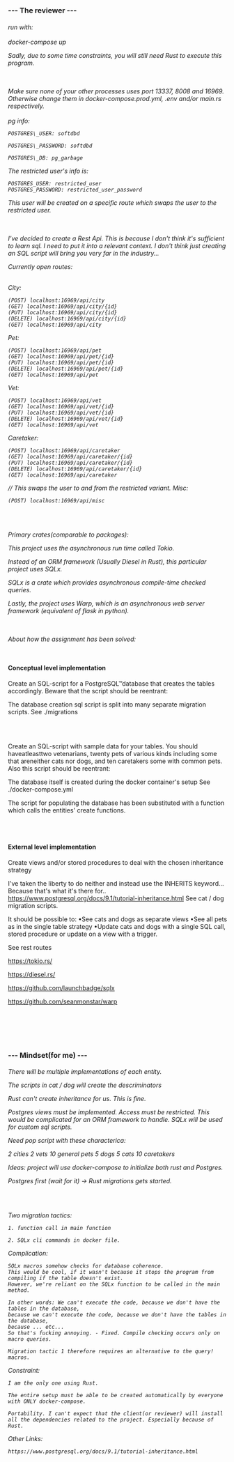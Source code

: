 
<h3>--- The reviewer ---</h3>

<h6>
run with: 
<br><br>
docker-compose up

Sadly, due to some time constraints, you will still need Rust to execute this program.



<br><br> 
Make sure none of your other processes uses port 13337, 8008 and 16969. Otherwise change them in docker-compose.prod.yml, .env and/or main.rs respectively.
<br><br>
pg info:

    POSTGRES\_USER: softdbd 

    POSTGRES\_PASSWORD: softdbd 

    POSTGRES\_DB: pg_garbage

The restricted user's info is:

    POSTGRES_USER: restricted_user
    POSTGRES_PASSWORD: restricted_user_password

This user will be created on a specific route which swaps the user to the restricted user.




<br><br>
I've decided to create a Rest Api. This is because I don't think it's sufficient to learn sql. I need to put it into a relevant context. I don't think just creating an SQL script will bring you very far in the industry...

Currently open routes:
<br><br>

City:

    (POST) localhost:16969/api/city
    (GET) localhost:16969/api/city/{id}
    (PUT) localhost:16969/api/city/{id}
    (DELETE) localhost:16969/api/city/{id}
    (GET) localhost:16969/api/city

Pet:

    (POST) localhost:16969/api/pet
    (GET) localhost:16969/api/pet/{id}
    (PUT) localhost:16969/api/pet/{id}
    (DELETE) localhost:16969/api/pet/{id}
    (GET) localhost:16969/api/pet

Vet:

    (POST) localhost:16969/api/vet
    (GET) localhost:16969/api/vet/{id}
    (PUT) localhost:16969/api/vet/{id}
    (DELETE) localhost:16969/api/vet/{id}
    (GET) localhost:16969/api/vet

Caretaker:

    (POST) localhost:16969/api/caretaker
    (GET) localhost:16969/api/caretaker/{id}
    (PUT) localhost:16969/api/caretaker/{id}
    (DELETE) localhost:16969/api/caretaker/{id}
    (GET) localhost:16969/api/caretaker

// This swaps the user to and from the restricted variant.
Misc:

    (POST) localhost:16969/api/misc    

<br><br>

Primary crates(comparable to packages):

This project uses the asynchronous run time called Tokio. 

Instead of an ORM framework (Usually Diesel in Rust), this particular project uses SQLx. 

SQLx is a crate which provides asynchronous compile-time checked queries. 

Lastly, the project uses Warp, which is an asynchronous web server framework (equivalent of flask in python).


<br><br>
About how the assignment has been solved:
<br><br>

<h4> Conceptual level implementation </h4>


Create an SQL-script for a PostgreSQL™database that creates the tables accordingly. Beware that the script should be reentrant:

The database creation sql script is split into many separate migration scripts.
See ./migrations

<br><br>

Create an SQL-script with sample data for your tables. You should haveatleasttwo vetenarians, twenty pets of various kinds including some that areneither cats nor dogs, and ten caretakers some with common pets. Also this script should be reentrant:

The database itself is created during the docker container's setup
See ./docker-compose.yml

The script for populating the database has been substituted with a function which calls the entities' create functions.

<br><br>

<h4> External level implementation </h4>

Create views and/or stored procedures to deal with the chosen inheritance strategy

I've taken the liberty to do neither and instead use the INHERITS keyword... Because that's what it's there for..
https://www.postgresql.org/docs/9.1/tutorial-inheritance.html
See cat / dog migration scripts.

It should be possible to:
•See cats and dogs as separate views
•See all pets as in the single table strategy
•Update cats and dogs with a single SQL call, stored procedure or update on a view with a trigger.

See rest routes












https://tokio.rs/ 

https://diesel.rs/ 

https://github.com/launchbadge/sqlx 

https://github.com/seanmonstar/warp

<br>
<br>
<br>
<br>



</h6>

<h3> --- Mindset(for me) --- </h3>


<h6>

There will be multiple implementations of each entity.

The scripts in cat / dog will create the descriminators

Rust can't create inheritance for us. This is fine.

Postgres views must be implemented. Access must be restricted. This would be complicated for an ORM framework to handle. SQLx will be used for custom sql scripts.

Need pop script with these characterica:

2 cities
2 vets
10 general pets
5 dogs
5 cats
10 caretakers



Ideas: project will use docker-compose to initialize both rust and Postgres.

Postgres first (wait for it) -\> Rust migrations gets started.

<br><br>

Two migration tactics: 

    1. function call in main function 
    
    2. SQLx cli commands in docker file.

Complication: 

    SQLx macros somehow checks for database coherence. 
    This would be cool, if it wasn't because it stops the program from compiling if the table doesn't exist. 
    However, we're reliant on the SQLx function to be called in the main method.

    In other words: We can't execute the code, because we don't have the tables in the database,
    because we can't execute the code, because we don't have the tables in the database,
    because ... etc...
    So that's fucking annoying. - Fixed. Compile checking occurs only on macro queries.

    Migration tactic 1 therefore requires an alternative to the query! macros. 

Constraint: 

    I am the only one using Rust.

    The entire setup must be able to be created automatically by everyone with ONLY docker-compose.

    Portability. I can't expect that the client(or reviewer) will install all the dependencies related to the project. Especially because of Rust.







Other Links:

    https://www.postgresql.org/docs/9.1/tutorial-inheritance.html





</h6>